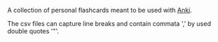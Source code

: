 A collection of personal flashcards meant to be used with [Anki](https://apps.ankiweb.net/).

The csv files can capture line breaks and contain commata ',' by used double quotes '"'.
